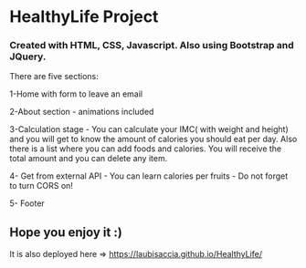 # HealthyLife Project

### Created with HTML, CSS, Javascript. Also using Bootstrap and JQuery.
There are five sections:

1-Home with form to leave an email

2-About section - animations included

3-Calculation stage - You can calculate your IMC( with weight and height) and you will get to know the amount of calories you should eat per day.
Also there is a list where you can add foods and calories. You will receive the total amount and you can delete any item.

4- Get from external API - You can learn calories per fruits - Do not forget to turn CORS on!

5- Footer

## Hope you enjoy it :)

It is also deployed here =>   https://laubisaccia.github.io/HealthyLife/
